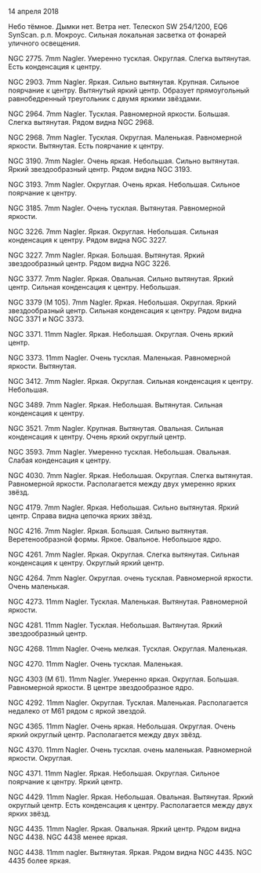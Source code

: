 14 апреля 2018

Небо тёмное. Дымки нет. Ветра нет. Телескоп SW 254/1200, EQ6 SynScan. р.п. Мокроус. Сильная локальная засветка от фонарей уличного освещения.


NGC 2775. 7mm Nagler. Умеренно тусклая. Округлая. Слегка вытянутая. Есть конденсация к центру.

NGC 2903. 7mm Nagler. Яркая. Сильно вытянутая. Крупная. Сильное поярчание к центру. Вытянутый яркий центр. Образует прямоугольный равнобедренный треугольник с двумя яркими звёздами.

NGC 2964. 7mm Nagler. Тусклая. Равномерной яркости. Большая. Слегка вытянутая. Рядом видна NGC 2968.

NGC 2968. 7mm Nagler. Тусклая. Округлая. Маленькая. Равномерной яркости. Вытянутая. Есть поярчание к центру.

NGC 3190. 7mm Nagler. Очень яркая. Небольшая. Сильно вытянутая. Яркий звездообразный центр. Рядом видна NGC 3193.

NGC 3193. 7mm Nagler. Округлая. Очень яркая. Небольшая. Сильное поярчание к центру.

NGC 3185. 7mm Nagler. Очень тусклая. Вытянутая. Равномерной яркости.

NGC 3226. 7mm Nagler. Яркая. Округлая. Небольшая. Сильная конденсация к центру. Рядом видна NGC 3227.

NGC 3227. 7mm Nagler. Яркая. Большая. Вытянутая. Яркий звездообразный центр. Рядом видна NGC 3226.

NGC 3377. 7mm Nagler. Яркая. Овальная. Сильно вытянутая. Яркий центр. Сильная конденсация к центру. Небольшая.

NGC 3379 (M 105). 7mm Nagler. Яркая. Небольшая. Округлая. Яркий звездообразный центр. Сильная конденсация к центру. Рядом видна NGC 3371 и NGC 3373.

NGC 3371. 11mm Nagler. Яркая. Небольшая. Округлая. Очень яркий центр.

NGC 3373. 11mm Nagler. Очень тусклая. Маленькая. Равномерной яркости. Вытянутая.

NGC 3412. 7mm Nagler. Яркая. Округлая. Сильная конденсация к центру. Небольшая.

NGC 3489. 7mm Nagler. Яркая. Небольшая. Вытянутая. Сильная конденсация к центру.

NGC 3521. 7mm Nagler. Крупная. Вытянутая. Овальная. Сильная конденсация к центру. Очень яркий округлый центр.

NGC 3593. 7mm Nagler. Умеренно тусклая. Небольшая. Овальная. Слабая конденсация к центру.

NGC 4030. 7mm Nagler. Яркая. Небольшая. Округлая. Слегка вытянутая. Равномерной яркости. Располагается между двух умеренно ярких звёзд.

NGC 4179. 7mm Nagler. Яркая. Небольшая. Сильно вытянутая. Яркий центр. Справа видна цепочка ярких звёзд.

NGC 4216. 7mm Nagler. Яркая. Большая. Сильно вытянутая. Веретенообразной формы. Яркое. Овальное. Небольшое ядро.

NGC 4261. 7mm Nagler. Яркая. Округлая. Слегка вытянутая. Сильная конденсация к центру. Округлый яркий центр.

NGC 4264. 7mm Nagler. Округлая. очень тусклая. Равномерной яркости. Очень маленькая.

NGC 4273. 11mm Nagler. Тусклая. Маленькая. Вытянутая. Равномерной яркости.

NGC 4281. 11mm Nagler. Тусклая. Небольшая. Вытянутая. Яркий звездообразный центр.

NGC 4268. 11mm Nagler. Очень мелкая. Тусклая. Округлая. Маленькая.

NGC 4270. 11mm Nagler. Очень тусклая. Маленькая.

NGC 4303 (M 61). 11mm Nagler. Умеренно яркая. Округлая. Большая. Равномерной яркости. В центре звездообразное ядро.

NGC 4292. 11mm Nagler. Округлая. Тусклая. Маленькая. Располагается недалеко от M61 рядом с яркой звездой.

NGC 4365. 11mm Nagler. Очень яркая. Небольшая. Округлая. Очень яркий округлый центр. Располагается между двух звёзд.

NGC 4370. 11mm Nagler. Очень тусклая. очень маленькая. Равномерной яркости. Округлая.

NGC 4371. 11mm Nagler. Яркая. Небольшая. Округлая. Сильное поярчание к центру. Яркий центр.

NGC 4429. 11mm Nagler. Яркая. Небольшая. Овальная. Вытянутая. Яркий округлый центр. Есть конденсация к центру. Располагается между двух ярких звёзд.

NGC 4435. 11mm Nagler. Яркая. Овальная. Яркий центр. Рядом видна NGC 4438. NGC 4438 менее яркая.

NGC 4438. 11mm nagler. Вытянутая. Яркая. Рядом видна NGC 4435. NGC 4435 более яркая.




 